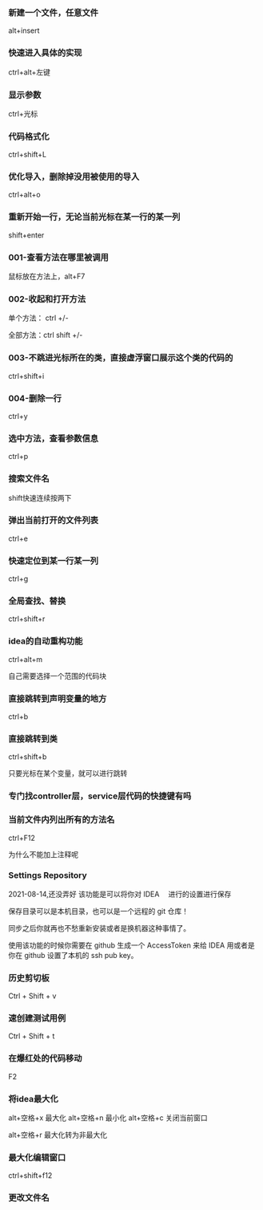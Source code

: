 
### 新建一个文件，任意文件

alt+insert

### 快速进入具体的实现

ctrl+alt+左键

### 显示参数

ctrl+光标

### 代码格式化

ctrl+shift+L

### 优化导入，删除掉没用被使用的导入

ctrl+alt+o

### 重新开始一行，无论当前光标在某一行的某一列

shift+enter

### 001-查看方法在哪里被调用

鼠标放在方法上，alt+F7

### 002-收起和打开方法

单个方法： ctrl +/-

全部方法：ctrl shift +/-

### 003-不跳进光标所在的类，直接虚浮窗口展示这个类的代码的

ctrl+shift+i

### 004-删除一行

ctrl+y

### 选中方法，查看参数信息

ctrl+p

### 搜索文件名

shift快速连续按两下

### 弹出当前打开的文件列表

ctrl+e

### 快速定位到某一行某一列

ctrl+g

### 全局查找、替换

ctrl+shift+r

### idea的自动重构功能

ctrl+alt+m

自己需要选择一个范围的代码块

### 直接跳转到声明变量的地方

ctrl+b

### 直接跳转到类

ctrl+shift+b

只要光标在某个变量，就可以进行跳转

### 专门找controller层，service层代码的快捷键有吗

### 当前文件内列出所有的方法名

ctrl+F12

为什么不能加上注释呢

### Settings Repository
2021-08-14,还没弄好
该功能是可以将你对 IDEA 　进行的设置进行保存

保存目录可以是本机目录，也可以是一个远程的 git 仓库！ 

同步之后你就再也不愁重新安装或者是换机器这种事情了。

使用该功能的时候你需要在 github 生成一个 AccessToken 来给 IDEA 用或者是你在 github 设置了本机的 ssh pub key。

### 历史剪切板

Ctrl + Shift + v 

### 速创建测试用例

Ctrl + Shift + t

### 在爆红处的代码移动

F2

### 将idea最大化

alt+空格+x    最大化
alt+空格+n    最小化
alt+空格+c    关闭当前窗口

alt+空格+r    最大化转为非最大化


### 最大化编辑窗口

ctrl+shift+f12

### 更改文件名


























